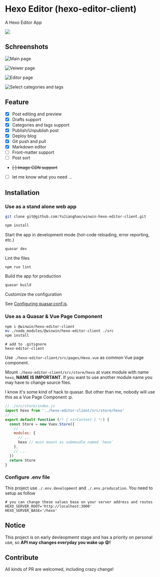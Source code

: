 # Hexo Editor (hexo-editor-client)

A Hexo Editor App

<img src="https://img.shields.io/npm/v/@winwin/hexo-editor-client?style=flat-square">

## Schreenshots

![Main page](https://cdn.yujianghao.cn/Zc8QgOwVQQrsmCVp.png)

![Veiwer page](https://cdn.yujianghao.cn/oFx7MikzVUog2lwo.png)

![Editor page](https://cdn.yujianghao.cn/g3sZvj9aH5Pp7GXj.png)

![Select categories and tags](https://cdn.yujianghao.cn/8jvJJevkdzXe4J6g.png)

## Feature

- [x] Post editing and preview
- [x] Drafts support
- [x] Categories and tags support
- [x] Publish/Unpublish post
- [x] Deploy blog
- [x] Git push and pull
- [x] Markdown editor
- [ ] Front-matter support
- [ ] Post sort
- ~~[ ] Image CDN support~~
- [ ] let me know what you need ...

## Installation

### Use as a stand alone web app

```bash
git clone git@github.com:YuJianghao/winwin-hexo-editor-client.git

npm install
```

Start the app in development mode (hot-code reloading, error reporting, etc.)

```bash
quasar dev
```

Lint the files

```bash
npm run lint
```

Build the app for production

```bash
quasar build
```

Customize the configuration

See [Configuring quasar.conf.js](https://quasar.dev/quasar-cli/quasar-conf-js).

### Use as a Quasar & Vue Page Component

```bash
npm i @winwin/hexo-editor-client
mv ./node_modules/@winwin/hexo-editor-client ./src
npm install
```

```.gitignore
# add to .gitignore
hexo-editor-client
```

Use `./hexo-editor-client/src/pages/Hexo.vue` as common Vue page component.

Mount `./hexo-editor-client/src/store/hexo` at vuex module with name `hexo`, **NAME IS IMPORTANT**. If you want to use another module name you may have to change source files.

I know it's some kind of hack to quasar. But other than me, nobody will use this as a Vue Page Component :p.

```js
// ./src/store/index.js
import hexo from '../hexo-editor-client/src/store/hexo'
// ...
export default function (/* { ssrContext } */) {
  const Store = new Vuex.Store({
    // ...
    modules: {
      // ...
      hexo // must mount as submoudle named `hexo`
    },
    // ...
  })
  return Store
}

```

### Configure .env file

This project use `./.env.development` and `./.env.producation`. You need to setup as follow

```.env
# you can change these values base on your server address and routes
HEXO_SERVER_ROOT='http://localhost:3000'
HEXO_SERVER_BASE='/hexo'
```

## Notice

This project is on early devleopmemt stage and has a priority on personal use, so **API may changes everyday you wake up 😜!**

## Contribute

All kinds of PR are welcomed, including crazy change!
